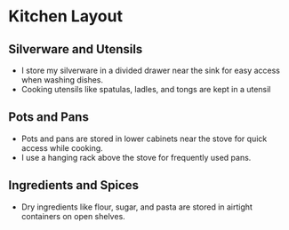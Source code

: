 # Kitchen Layout

## Silverware and Utensils

- I store my silverware in a divided drawer near the sink for easy access when washing dishes.
- Cooking utensils like spatulas, ladles, and tongs are kept in a utensil

## Pots and Pans

- Pots and pans are stored in lower cabinets near the stove for quick access while cooking.
- I use a hanging rack above the stove for frequently used pans.

## Ingredients and Spices

- Dry ingredients like flour, sugar, and pasta are stored in airtight containers on open shelves.
